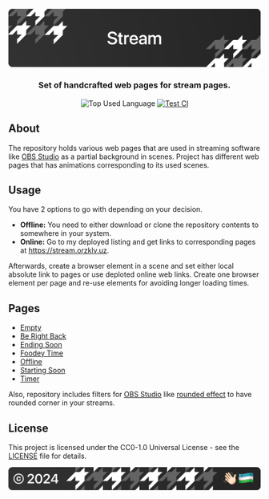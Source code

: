 <p align="center">
    <img src=".github/assets/header.png" alt="Orzklv's {Stream}">
</p>

<p align="center">
    <h3 align="center">Set of handcrafted web pages for stream pages.</h3>
</p>

<p align="center">
    <img align="center" src="https://img.shields.io/github/languages/top/orzklv/stream?style=flat&logo=nixos&logoColor=ffffff&labelColor=242424&color=242424" alt="Top Used Language">
    <a href="https://github.com/orzklv/stream/actions/workflows/deploy.yml"><img align="center" src="https://img.shields.io/github/actions/workflow/status/orzklv/stream/deploy.yml?style=flat&logo=github&logoColor=ffffff&labelColor=242424&color=242424" alt="Test CI"></a>
</p>

## About

The repository holds various web pages that are used in streaming software like [OBS Studio] as a partial background in scenes. Project has different web pages that has animations corresponding to its used scenes.

## Usage

You have 2 options to go with depending on your decision.

- **Offline:** You need to either download or clone the repository contents to somewhere in your system.
- **Online:** Go to my deployed listing and get links to corresponding pages at https://stream.orzklv.uz.

Afterwards, create a browser element in a scene and set either local absolute link to pages or use deploted online web links. Create one browser element per page and re-use elements for avoiding longer loading times.

## Pages

- [Empty](https://stream.orzklv.uz/empty/)
- [Be Right Back](https://stream.orzklv.uz/be-right-back/)
- [Ending Soon](https://stream.orzklv.uz/ending-soon/)
- [Foodey Time](https://stream.orzklv.uz/foodey-time/)
- [Offline](https://stream.orzklv.uz/offline/)
- [Starting Soon](https://stream.orzklv.uz/starting-soon/)
- [Timer](https://stream.orzklv.uz/timer/)

Also, repository includes filters for [OBS Studio] like [rounded effect](./filters) to have rounded corner in your streams.

## License

This project is licensed under the CC0-1.0 Universal License - see the [LICENSE](license) file for details.

<p align="center">
    <img src=".github/assets/footer.png" alt="Orzklv's {Stream}">
</p>

[OBS Studio]: https://obsproject.com
